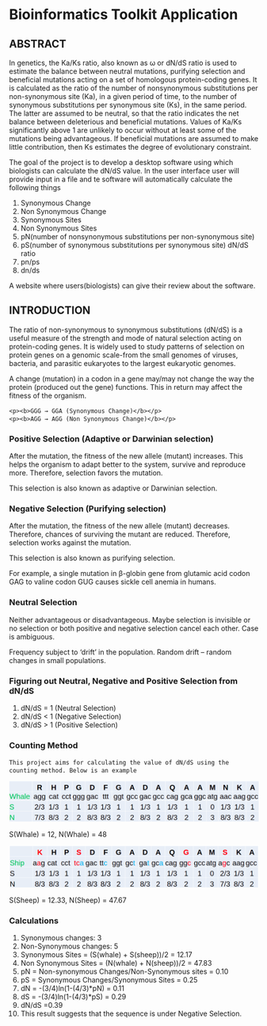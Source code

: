 # Bioinformatics Toolkit Application

## ABSTRACT

In genetics, the Ka/Ks ratio, also known as ω or dN/dS ratio is used to estimate the balance between neutral mutations, purifying selection and beneficial mutations acting on a set of homologous protein-coding genes. It is calculated as the ratio of the number of nonsynonymous substitutions per non-synonymous site (Ka), in a given period of time, to the number of synonymous substitutions per synonymous site (Ks), in the same period. The latter are assumed to be neutral, so that the ratio indicates the net balance between deleterious and beneficial mutations. Values of Ka/Ks significantly above 1 are unlikely to occur without at least some of the mutations being advantageous. If beneficial mutations are assumed to make little contribution, then Ks estimates the degree of evolutionary constraint.

<p>The goal of the project is to develop a desktop software using which biologists can calculate the dN/dS value. In the user interface user will provide input in a file and te software will automatically calculate the following things</p>
<ol>
    <li>Synonymous Change</li>
    <li>Non Synonymous Change</li>
    <li>Synonymous Sites</li>
    <li>Non Synonymous Sites</li>
    <li>pN(number of nonsynonymous substitutions per non-synonymous site)</li>
    <li>pS(number of synonymous substitutions per synonymous site)
dN/dS ratio</li>
    <li>pn/ps</li>
    <li>dn/ds</li>
</ol>

<p>A website where users(biologists) can give their review about the software.</p>


## INTRODUCTION

<p>The ratio of non-synonymous to synonymous substitutions (dN/dS) is a useful measure of the strength and mode of natural selection acting on protein-coding genes. It is widely used to study patterns of selection on protein genes on a genomic scale-from the small genomes of viruses, bacteria, and parasitic eukaryotes to the largest eukaryotic genomes. </p>

<p>A change (mutation) in a codon in a gene may/may not change the way the protein (produced out the gene) functions. This in return may affect the fitness of the organism.</p>

    <p><b>GGG → GGA (Synonymous Change)</b></p>
    <p><b>AGG → AGG (Non Synonymous Change)</b></p>

### Positive Selection (Adaptive or Darwinian selection)

<p>After the mutation, the fitness of the new allele (mutant) increases. This helps the organism to adapt better to the system, survive and reproduce more. Therefore, selection favors the mutation.</p>
<p>This selection is also known as adaptive or Darwinian selection.</p>

### Negative Selection (Purifying selection)
<p>After the mutation, the fitness of the new allele (mutant) decreases. Therefore, chances of surviving the mutant are reduced. Therefore, selection works against the mutation.</p>
<p>This selection is also known as purifying selection.
</p>
<p>For example, a single mutation in β-globin gene from glutamic acid codon GAG to valine codon GUG causes sickle cell anemia in humans.</p>

### Neutral Selection

<p>Neither advantageous or disadvantageous. Maybe selection is invisible or no selection or both positive and negative selection cancel each other. Case is ambiguous.</p>
<p>Frequency subject to ‘drift’ in the population. Random drift – random changes in small populations.</p>

### Figuring out Neutral, Negative and Positive Selection from dN/dS
<ol>
    <li>dN/dS = 1 (Neutral Selection)</li>
    <li>dN/dS < 1 (Negative Selection)</li>
    <li>dN/dS > 1 (Positive Selection)</li>
</ol>


### Counting Method
    This project aims for calculating the value of dN/dS using the counting method. Below is an example


![alt text](./1.png)
<p>S(Whale) = 12, N(Whale) = 48</p>

![alt text](./2.png)
<p>S(Sheep) = 12.33, N(Sheep) = 47.67</p>

### Calculations
<ol>
    <li>Synonymous changes: 3</li>
    <li>Non-Synonymous changes: 5</li>
    <li>Synonymous Sites = (S(whale) + S(sheep))/2 =  12.17</li>
    <li>Non Synonymous Sites  = (N(whale) + N(sheep))/2 =  47.83</li>
    <li>pN = Non-synonymous Changes/Non-Synonymous sites = 0.10</li>
    <li>pS = Synonymous Changes/Synonymous Sites = 0.25</li>
    <li>dN = -(3/4)ln(1-(4/3)*pN) = 0.11</li>
    <li>dS = -(3/4)ln(1-(4/3)*pS) = 0.29</li>
    <li>dN/dS =0.39</li>
    <li>This result suggests that the sequence is under Negative Selection.</li>
</ol>